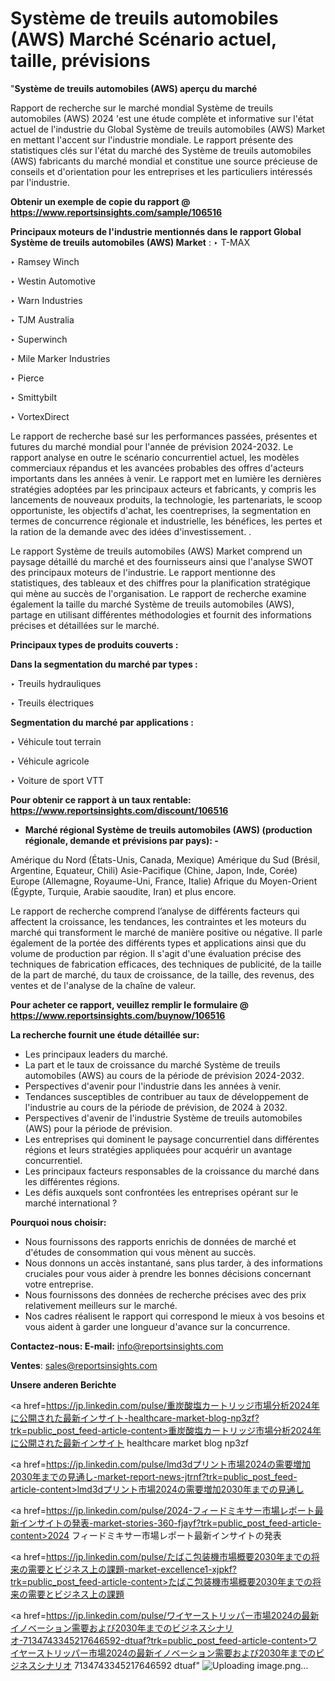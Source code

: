 # Système de treuils automobiles (AWS) Marché Scénario actuel, taille, prévisions

"<strong>Système de treuils automobiles (AWS) aperçu du marché</strong>

Rapport de recherche sur le marché mondial Système de treuils automobiles (AWS) 2024 'est une étude complète et informative sur l'état actuel de l'industrie du Global Système de treuils automobiles (AWS) Market en mettant l'accent sur l'industrie mondiale. Le rapport présente des statistiques clés sur l'état du marché des Système de treuils automobiles (AWS) fabricants du marché mondial et constitue une source précieuse de conseils et d'orientation pour les entreprises et les particuliers intéressés par l'industrie.

<strong>Obtenir un exemple de copie du rapport @ <a href=https://www.reportsinsights.com/sample/106516>https://www.reportsinsights.com/sample/106516</a></strong>

<strong>Principaux moteurs de l'industrie mentionnés dans le rapport Global Système de treuils automobiles (AWS) Market</strong> :
‣ T-MAX

‣ Ramsey Winch

‣ Westin Automotive

‣ Warn Industries

‣ TJM Australia

‣ Superwinch

‣ Mile Marker Industries

‣ Pierce

‣ Smittybilt

‣ VortexDirect

Le rapport de recherche basé sur les performances passées, présentes et futures du marché mondial pour l'année de prévision 2024-2032. Le rapport analyse en outre le scénario concurrentiel actuel, les modèles commerciaux répandus et les avancées probables des offres d'acteurs importants dans les années à venir. Le rapport met en lumière les dernières stratégies adoptées par les principaux acteurs et fabricants, y compris les lancements de nouveaux produits, la technologie, les partenariats, le scoop opportuniste, les objectifs d'achat, les coentreprises, la segmentation en termes de concurrence régionale et industrielle, les bénéfices, les pertes et la ration de la demande avec des idées d'investissement. .

Le rapport Système de treuils automobiles (AWS) Market comprend un paysage détaillé du marché et des fournisseurs ainsi que l'analyse SWOT des principaux moteurs de l'industrie. Le rapport mentionne des statistiques, des tableaux et des chiffres pour la planification stratégique qui mène au succès de l'organisation. Le rapport de recherche examine également la taille du marché Système de treuils automobiles (AWS), partage en utilisant différentes méthodologies et fournit des informations précises et détaillées sur le marché.

<strong>Principaux types de produits couverts :</strong>

<strong>Dans la segmentation du marché par types :</strong>

‣ Treuils hydrauliques

‣ Treuils électriques

<strong>Segmentation du marché par applications :</strong>

‣ Véhicule tout terrain

‣ Véhicule agricole

‣ Voiture de sport VTT

<strong>Pour obtenir ce rapport à un taux rentable: <a href=https://www.reportsinsights.com/discount/106516>https://www.reportsinsights.com/discount/106516</a></strong>
<ul>
  <li><strong>Marché régional Système de treuils automobiles (AWS) (production régionale, demande et prévisions par pays): -</strong></li>
</ul>
Amérique du Nord (États-Unis, Canada, Mexique)
Amérique du Sud (Brésil, Argentine, Equateur, Chili)
Asie-Pacifique (Chine, Japon, Inde, Corée)
Europe (Allemagne, Royaume-Uni, France, Italie)
Afrique du Moyen-Orient (Égypte, Turquie, Arabie saoudite, Iran) et plus encore.

Le rapport de recherche comprend l’analyse de différents facteurs qui affectent la croissance, les tendances, les contraintes et les moteurs du marché qui transforment le marché de manière positive ou négative. Il parle également de la portée des différents types et applications ainsi que du volume de production par région. Il s'agit d'une évaluation précise des techniques de fabrication efficaces, des techniques de publicité, de la taille de la part de marché, du taux de croissance, de la taille, des revenus, des ventes et de l'analyse de la chaîne de valeur.

<strong>Pour acheter ce rapport, veuillez remplir le formulaire @   <a href=https://www.reportsinsights.com/buynow/106516>https://www.reportsinsights.com/buynow/106516</a></strong>

<strong>La recherche fournit une étude détaillée sur:</strong>
<ul>
  <li>Les principaux leaders du marché.</li>
  <li>La part et le taux de croissance du marché Système de treuils automobiles (AWS) au cours de la période de prévision 2024-2032.</li>
  <li>Perspectives d'avenir pour l'industrie dans les années à venir.</li>
  <li>Tendances susceptibles de contribuer au taux de développement de l'industrie au cours de la période de prévision, de 2024 à 2032.</li>
  <li>Perspectives d'avenir de l'industrie Système de treuils automobiles (AWS) pour la période de prévision.</li>
  <li>Les entreprises qui dominent le paysage concurrentiel dans différentes régions et leurs stratégies appliquées pour acquérir un avantage concurrentiel.</li>
  <li>Les principaux facteurs responsables de la croissance du marché dans les différentes régions.</li>
  <li>Les défis auxquels sont confrontées les entreprises opérant sur le marché international ?</li>
</ul>
<strong>Pourquoi nous choisir:</strong>
<ul>
  <li>Nous fournissons des rapports enrichis de données de marché et d'études de consommation qui vous mènent au succès.</li>
  <li>Nous donnons un accès instantané, sans plus tarder, à des informations cruciales pour vous aider à prendre les bonnes décisions concernant votre entreprise.</li>
  <li>Nous fournissons des données de recherche précises avec des prix relativement meilleurs sur le marché.</li>
  <li>Nos cadres réalisent le rapport qui correspond le mieux à vos besoins et vous aident à garder une longueur d'avance sur la concurrence.</li>
</ul>
<strong>Contactez-nous:
</strong><strong>E-mail:</strong> <a href=mailto:info@reportsinsights.com>info@reportsinsights.com</a>

<strong>Ventes</strong>: <a href=mailto:sales@reportsinsights.com>sales@reportsinsights.com</a>

<strong>Unsere anderen Berichte</strong>

<a href=https://jp.linkedin.com/pulse/重炭酸塩カートリッジ市場分析2024年に公開された最新インサイト-healthcare-market-blog-np3zf?trk=public_post_feed-article-content>重炭酸塩カートリッジ市場分析2024年に公開された最新インサイト healthcare market blog np3zf</a>

<a href=https://jp.linkedin.com/pulse/lmd3dプリント市場2024の需要増加2030年までの見通し-market-report-news-jtrnf?trk=public_post_feed-article-content>lmd3dプリント市場2024の需要増加2030年までの見通し</a>

<a href=https://jp.linkedin.com/pulse/2024-フィードミキサー市場レポート最新インサイトの発表-market-stories-360-fjayf?trk=public_post_feed-article-content>2024 フィードミキサー市場レポート最新インサイトの発表</a>

<a href=https://jp.linkedin.com/pulse/たばこ包装機市場概要2030年までの将来の需要とビジネス上の課題-market-excellence1-xjpkf?trk=public_post_feed-article-content>たばこ包装機市場概要2030年までの将来の需要とビジネス上の課題</a>

<a href=https://jp.linkedin.com/pulse/ワイヤーストリッパー市場2024の最新イノベーション需要および2030年までのビジネスシナリオ-7134743345217646592-dtuaf?trk=public_post_feed-article-content>ワイヤーストリッパー市場2024の最新イノベーション需要および2030年までのビジネスシナリオ 7134743345217646592 dtuaf</a>"
![Uploading image.png…]()
